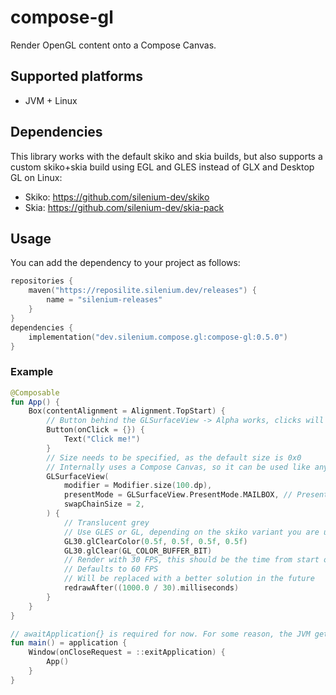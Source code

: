 # compose-gl

Render OpenGL content onto a Compose Canvas.

## Supported platforms

- JVM + Linux

## Dependencies

This library works with the default skiko and skia builds, 
but also supports a custom skiko+skia build using EGL and GLES instead of GLX and Desktop GL on Linux:

- Skiko: https://github.com/silenium-dev/skiko
- Skia: https://github.com/silenium-dev/skia-pack

## Usage

You can add the dependency to your project as follows:

```kotlin
repositories {
    maven("https://reposilite.silenium.dev/releases") {
        name = "silenium-releases"
    }
}
dependencies {
    implementation("dev.silenium.compose.gl:compose-gl:0.5.0")
}
```

### Example

```kotlin
@Composable
fun App() {
    Box(contentAlignment = Alignment.TopStart) {
        // Button behind the GLSurfaceView -> Alpha works, clicks will be passed through, as long as the GLSurfaceView is not clickable
        Button(onClick = {}) {
            Text("Click me!")
        }
        // Size needs to be specified, as the default size is 0x0
        // Internally uses a Compose Canvas, so it can be used like any other Composable
        GLSurfaceView(
            modifier = Modifier.size(100.dp),
            presentMode = GLSurfaceView.PresentMode.MAILBOX, // Present mode is based on the Vulkan present modes
            swapChainSize = 2,
        ) {
            // Translucent grey
            // Use GLES or GL, depending on the skiko variant you are using
            GL30.glClearColor(0.5f, 0.5f, 0.5f, 0.5f)
            GL30.glClear(GL_COLOR_BUFFER_BIT)
            // Render with 30 FPS, this should be the time from start of frame n to frame n+1, the internal logic subtracts render time and other delays
            // Defaults to 60 FPS
            // Will be replaced with a better solution in the future
            redrawAfter((1000.0 / 30).milliseconds)
        }
    }
}

// awaitApplication{} is required for now. For some reason, the JVM gets stuck on shutdown, when using application{}.
fun main() = application {
    Window(onCloseRequest = ::exitApplication) {
        App()
    }
}
```
